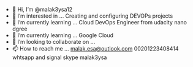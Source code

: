 - 👋 Hi, I’m @malak3ysa12
- 👀 I’m interested in ... Creating and configuring DEVOPs projects
- 🌱 I’m currently learning ... Cloud DevOps Engineer from udacity nano dgree
- 🌱 I’m currently learning ... Google Cloud 
- 💞️ I’m looking to collaborate on ...
- 📫 How to reach me ...
malak.esa@outlook.com
00201223408414 whtsapp and signal 
skype malak3ysa


<!---
malak3ysa12/malak3ysa12 is a ✨ special ✨ repository because its `README.md` (this file) appears on your GitHub profile.
You can click the Preview link to take a look at your changes.
--->
